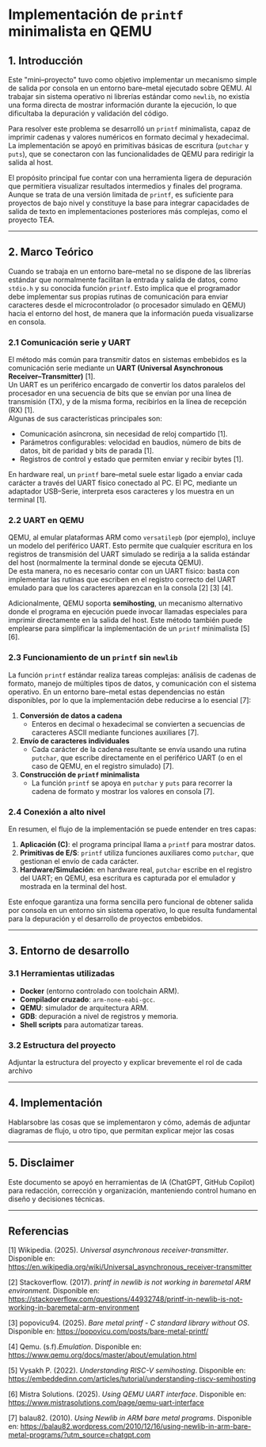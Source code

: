# Implementación de `printf` minimalista en QEMU

## 1. Introducción

Este "mini–proyecto" tuvo como objetivo implementar un mecanismo simple de salida por consola en un entorno bare–metal ejecutado sobre QEMU. Al trabajar sin sistema operativo ni librerías estándar como `newlib`, no existía una forma directa de mostrar información durante la ejecución, lo que dificultaba la depuración y validación del código. 

Para resolver este problema se desarrolló un `printf` minimalista, capaz de imprimir cadenas y valores numéricos en formato decimal y hexadecimal. La implementación se apoyó en primitivas básicas de escritura (`putchar` y `puts`), que se conectaron con las funcionalidades de QEMU para redirigir la salida al host. 

El propósito principal fue contar con una herramienta ligera de depuración que permitiera visualizar resultados intermedios y finales del programa. Aunque se trata de una versión limitada de `printf`, es suficiente para proyectos de bajo nivel y constituye la base para integrar capacidades de salida de texto en implementaciones posteriores más complejas, como el proyecto TEA.

---

## 2. Marco Teórico

Cuando se trabaja en un entorno bare–metal no se dispone de las librerías estándar que normalmente facilitan la entrada y salida de datos, como `stdio.h` y su conocida función `printf`. Esto implica que el programador debe implementar sus propias rutinas de comunicación para enviar caracteres desde el microcontrolador (o procesador simulado en QEMU) hacia el entorno del host, de manera que la información pueda visualizarse en consola.

### 2.1 Comunicación serie y UART
El método más común para transmitir datos en sistemas embebidos es la comunicación serie mediante un **UART (Universal Asynchronous Receiver–Transmitter)** [1].  
Un UART es un periférico encargado de convertir los datos paralelos del procesador en una secuencia de bits que se envían por una línea de transmisión (TX), y de la misma forma, recibirlos en la línea de recepción (RX) [1].  
Algunas de sus características principales son:
- Comunicación asíncrona, sin necesidad de reloj compartido [1].
- Parámetros configurables: velocidad en baudios, número de bits de datos, bit de paridad y bits de parada [1].
- Registros de control y estado que permiten enviar y recibir bytes [1].

En hardware real, un `printf` bare–metal suele estar ligado a enviar cada carácter a través del UART físico conectado al PC. El PC, mediante un adaptador USB–Serie, interpreta esos caracteres y los muestra en un terminal [1].

### 2.2 UART en QEMU
QEMU, al emular plataformas ARM como `versatilepb` (por ejemplo), incluye un modelo del periférico UART. Esto permite que cualquier escritura en los registros de transmisión del UART simulado se redirija a la salida estándar del host (normalmente la terminal donde se ejecuta QEMU).  
De esta manera, no es necesario contar con un UART físico: basta con implementar las rutinas que escriben en el registro correcto del UART emulado para que los caracteres aparezcan en la consola [2] [3] [4].

Adicionalmente, QEMU soporta **semihosting**, un mecanismo alternativo donde el programa en ejecución puede invocar llamadas especiales para imprimir directamente en la salida del host. Este método también puede emplearse para simplificar la implementación de un `printf` minimalista [5] [6].

### 2.3 Funcionamiento de un `printf` sin `newlib`
La función `printf` estándar realiza tareas complejas: análisis de cadenas de formato, manejo de múltiples tipos de datos, y comunicación con el sistema operativo. En un entorno bare–metal estas dependencias no están disponibles, por lo que la implementación debe reducirse a lo esencial [7]:

1. **Conversión de datos a cadena**  
   - Enteros en decimal o hexadecimal se convierten a secuencias de caracteres ASCII mediante funciones auxiliares [7].
2. **Envío de caracteres individuales**  
   - Cada carácter de la cadena resultante se envía usando una rutina `putchar`, que escribe directamente en el periférico UART (o en el caso de QEMU, en el registro simulado) [7].
3. **Construcción de `printf` minimalista**  
   - La función `printf` se apoya en `putchar` y `puts` para recorrer la cadena de formato y mostrar los valores en consola [7].

### 2.4 Conexión a alto nivel
En resumen, el flujo de la implementación se puede entender en tres capas:

1. **Aplicación (C)**: el programa principal llama a `printf` para mostrar datos.  
2. **Primitivas de E/S**: `printf` utiliza funciones auxiliares como `putchar`, que gestionan el envío de cada carácter.  
3. **Hardware/Simulación**: en hardware real, `putchar` escribe en el registro del UART; en QEMU, esa escritura es capturada por el emulador y mostrada en la terminal del host.

Este enfoque garantiza una forma sencilla pero funcional de obtener salida por consola en un entorno sin sistema operativo, lo que resulta fundamental para la depuración y el desarrollo de proyectos embebidos.

---

## 3. Entorno de desarrollo
### 3.1 Herramientas utilizadas
- **Docker** (entorno controlado con toolchain ARM).
- **Compilador cruzado**: `arm-none-eabi-gcc`.
- **QEMU**: simulador de arquitectura ARM.
- **GDB**: depuración a nivel de registros y memoria.
- **Shell scripts** para automatizar tareas.

### 3.2 Estructura del proyecto
Adjuntar la estructura del proyecto y explicar brevemente el rol de cada archivo

---

## 4. Implementación
Hablarsobre las cosas que se implementaron y cómo, además de adjuntar diagramas de flujo, u otro tipo, que permitan explicar mejor las cosas

---

## 5. Disclaimer

Este documento se apoyó en herramientas de IA (ChatGPT, GitHub Copilot) para redacción, corrección y organización, manteniendo control humano en diseño y decisiones técnicas.

---

## Referencias

[1] Wikipedia. (2025). *Universal asynchronous receiver-transmitter*. Disponible en: https://en.wikipedia.org/wiki/Universal_asynchronous_receiver-transmitter

[2] Stackoverflow. (2017). *printf in newlib is not working in baremetal ARM environment*. Disponible en: https://stackoverflow.com/questions/44932748/printf-in-newlib-is-not-working-in-baremetal-arm-environment

[3] popovicu94. (2025). *Bare metal printf - C standard library without OS*. Disponible en: https://popovicu.com/posts/bare-metal-printf/

[4] Qemu. (s.f).*Emulation*. Disponible en: https://www.qemu.org/docs/master/about/emulation.html

[5] Vysakh P. (2022). *Understanding RISC-V semihosting*. Disponible en: https://embeddedinn.com/articles/tutorial/understanding-riscv-semihosting

[6] Mistra Solutions. (2025). *Using QEMU UART interface*. Disponible en: https://www.mistrasolutions.com/page/qemu-uart-interface

[7] balau82. (2010). *Using Newlib in ARM bare metal programs*. Disponible en: https://balau82.wordpress.com/2010/12/16/using-newlib-in-arm-bare-metal-programs/?utm_source=chatgpt.com
